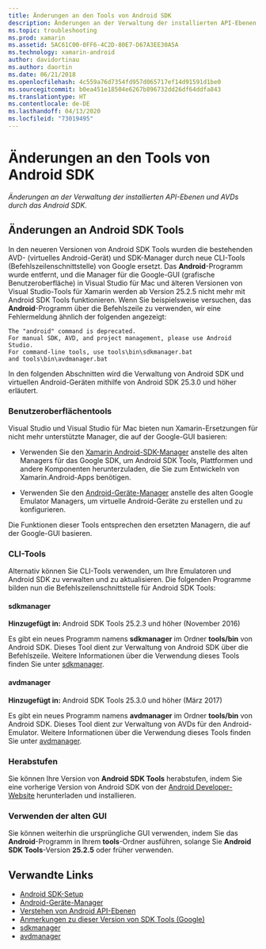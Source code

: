 ```yaml
---
title: Änderungen an den Tools von Android SDK
description: Änderungen an der Verwaltung der installierten API-Ebenen und AVDs von Android SDK.
ms.topic: troubleshooting
ms.prod: xamarin
ms.assetid: 5AC61C00-0FF6-4C2D-80E7-D67A3EE30A5A
ms.technology: xamarin-android
author: davidortinau
ms.author: daortin
ms.date: 06/21/2018
ms.openlocfilehash: 4c559a76d7354fd957d065717ef14d91591d1be0
ms.sourcegitcommit: b0ea451e18504e6267b896732dd26df64ddfa843
ms.translationtype: HT
ms.contentlocale: de-DE
ms.lasthandoff: 04/13/2020
ms.locfileid: "73019495"
---
```

# <a name="changes-to-the-android-sdk-tooling"></a>Änderungen an den Tools von Android SDK

_Änderungen an der Verwaltung der installierten API-Ebenen und AVDs durch das Android SDK._

## <a name="changes-to-android-sdk-tooling"></a>Änderungen an Android SDK Tools

In den neueren Versionen von Android SDK Tools wurden die bestehenden AVD- (virtuelles Android-Gerät) und SDK-Manager durch neue CLI-Tools (Befehlszeilenschnittstelle) von Google ersetzt. Das **Android**-Programm wurde entfernt, und die Manager für die Google-GUI (grafische Benutzeroberfläche) in Visual Studio für Mac und älteren Versionen von Visual Studio-Tools für Xamarin werden ab Version 25.2.5 nicht mehr mit Android SDK Tools funktionieren. Wenn Sie beispielsweise versuchen, das **Android**-Programm über die Befehlszeile zu verwenden, wir eine Fehlermeldung ähnlich der folgenden angezeigt:

```shell
The "android" command is deprecated.
For manual SDK, AVD, and project management, please use Android Studio.
For command-line tools, use tools\bin\sdkmanager.bat
and tools\bin\avdmanager.bat
```

In den folgenden Abschnitten wird die Verwaltung von Android SDK und virtuellen Android-Geräten mithilfe von Android SDK 25.3.0 und höher erläutert.

### <a name="ui-tools"></a>Benutzeroberflächentools

Visual Studio und Visual Studio für Mac bieten nun Xamarin-Ersetzungen für nicht mehr unterstützte Manager, die auf der Google-GUI basieren:

- Verwenden Sie den [Xamarin Android-SDK-Manager](~/android/get-started/installation/android-sdk.md) anstelle des alten Managers für das Google SDK, um Android SDK Tools, Plattformen und andere Komponenten herunterzuladen, die Sie zum Entwickeln von Xamarin.Android-Apps benötigen.

- Verwenden Sie den [Android-Geräte-Manager](~/android/get-started/installation/android-emulator/device-manager.md) anstelle des alten Google Emulator Managers, um virtuelle Android-Geräte zu erstellen und zu konfigurieren.

Die Funktionen dieser Tools entsprechen den ersetzten Managern, die auf der Google-GUI basieren.

### <a name="cli-tools"></a>CLI-Tools

Alternativ können Sie CLI-Tools verwenden, um Ihre Emulatoren und Android SDK zu verwalten und zu aktualisieren. Die folgenden Programme bilden nun die Befehlszeilenschnittstelle für Android SDK Tools:

#### <a name="sdkmanager"></a>sdkmanager

**Hinzugefügt in:** Android SDK Tools 25.2.3 und höher (November 2016)

Es gibt ein neues Programm namens **sdkmanager** im Ordner **tools/bin** von Android SDK. Dieses Tool dient zur Verwaltung von Android SDK über die Befehlszeile. Weitere Informationen über die Verwendung dieses Tools finden Sie unter [sdkmanager](https://developer.android.com/studio/command-line/sdkmanager.html).

#### <a name="avdmanager"></a>avdmanager

**Hinzugefügt in:** Android SDK Tools 25.3.0 und höher (März 2017)

Es gibt ein neues Programm namens **avdmanager** im Ordner **tools/bin** von Android SDK. Dieses Tool dient zur Verwaltung von AVDs für den Android-Emulator. Weitere Informationen über die Verwendung dieses Tools finden Sie unter [avdmanager](https://developer.android.com/studio/command-line/avdmanager.html).

### <a name="downgrading"></a>Herabstufen

Sie können Ihre Version von **Android SDK Tools** herabstufen, indem Sie eine vorherige Version von Android SDK von der [Android Developer-Website](https://developer.android.com/studio/index.html) herunterladen und installieren.

### <a name="using-the-old-gui"></a>Verwenden der alten GUI

Sie können weiterhin die ursprüngliche GUI verwenden, indem Sie das **Android**-Programm in Ihrem **tools**-Ordner ausführen, solange Sie **Android SDK Tools**-Version **25.2.5** oder früher verwenden.

## <a name="related-links"></a>Verwandte Links

- [Android SDK-Setup](~/android/get-started/installation/android-sdk.md)
- [Android-Geräte-Manager](~/android/get-started/installation/android-emulator/device-manager.md)
- [Verstehen von Android API-Ebenen](~/android/app-fundamentals/android-api-levels.md)
- [Anmerkungen zu dieser Version von SDK Tools (Google)](https://developer.android.com/studio/releases/sdk-tools.html)
- [sdkmanager](https://developer.android.com/studio/command-line/sdkmanager.html)
- [avdmanager](https://developer.android.com/studio/command-line/avdmanager.html)

